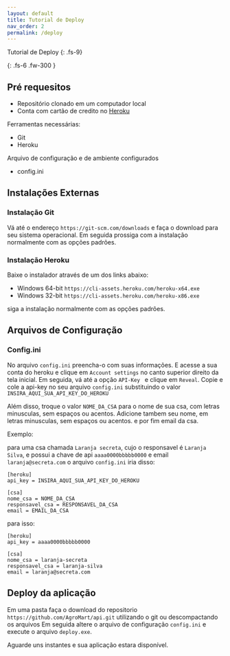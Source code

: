 ```yaml
---
layout: default
title: Tutorial de Deploy
nav_order: 2
permalink: /deploy
---
```


Tutorial de Deploy
{: .fs-9}

<!--Descrição-->

{: .fs-6 .fw-300 }

## Pré requesitos

- Repositório clonado em um computador local
- Conta com cartão de credito no [Heroku](https://dashboard.heroku.com/)

Ferramentas necessárias:

- Git
- Heroku

Arquivo de configuração e de ambiente configurados

- config.ini

## Instalações Externas

### Instalação Git

Vá até o endereço `https://git-scm.com/downloads` e faça o download para seu sistema operacional. Em seguida prossiga com a instalação normalmente com as opções padrões.

### Instalação Heroku

Baixe o instalador através de um dos links abaixo:

- Windows 64-bit `https://cli-assets.heroku.com/heroku-x64.exe`
- Windows 32-bit `https://cli-assets.heroku.com/heroku-x86.exe`

siga a instalação normalmente com as opções padrões.

## Arquivos de Configuração

### Config.ini

No arquivo `config.ini` preencha-o com suas informações.
E acesse a sua conta do heroku e clique em `Account settings` no canto superior direito da tela inicial. Em seguida, vá até a opção `API-Key ` e clique em `Reveal`. Copie e cole a api-key no seu arquivo `config.ini` substituindo o valor `INSIRA_AQUI_SUA_API_KEY_DO_HEROKU`

Além disso, troque o valor `NOME_DA_CSA` para o nome de sua csa, com letras minusculas, sem espaços ou acentos.
Adicione tambem seu nome, em letras minusculas, sem espaços ou acentos. e por fim email da csa.

Exemplo:

para uma csa chamada `Laranja secreta`, cujo o responsavel é `Laranja Silva`, e possui a chave de api `aaaa0000bbbbb0000` e email `laranja@secreta.com`
o arquivo `config.ini` iria disso:

```
[heroku]
api_key = INSIRA_AQUI_SUA_API_KEY_DO_HEROKU

[csa]
nome_csa = NOME_DA_CSA
responsavel_csa = RESPONSAVEL_DA_CSA
email = EMAIL_DA_CSA
```

para isso:

```
[heroku]
api_key = aaaa0000bbbbb0000

[csa]
nome_csa = laranja-secreta
responsavel_csa = laranja-silva
email = laranja@secreta.com
```

## Deploy da aplicação

Em uma pasta faça o download do repositorio `https://github.com/AgroMart/api.git` utilizando o git ou descompactando os arquivos
Em seguida altere o arquivo de configuração `config.ini` e execute o arquivo `deploy.exe`.

Aguarde uns instantes e sua aplicação estara disponível.
